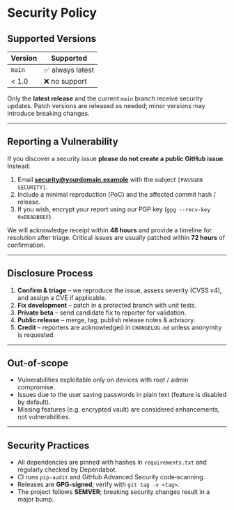 # Security Policy

## Supported Versions

| Version | Supported       |
| ------- | --------------- |
| `main`  | ✅ always latest |
| < 1.0   | ❌ no support    |

Only the **latest release** and the current `main` branch receive security updates. Patch versions are released as needed; minor versions may introduce breaking changes.

---

## Reporting a Vulnerability

If you discover a security issue **please do not create a public GitHub issue**. Instead:

1. Email **[security@yourdomain.example](cryptguard737@gmail.com)** with the subject `[PASSGEN SECURITY]`.
2. Include a minimal reproduction (PoC) and the affected commit hash / release.
3. If you wish, encrypt your report using our PGP key (`gpg --recv-key 0xDEADBEEF`).

We will acknowledge receipt within **48 hours** and provide a timeline for resolution after triage. Critical issues are usually patched within **72 hours** of confirmation.

---

## Disclosure Process

1. **Confirm & triage** – we reproduce the issue, assess severity (CVSS v4), and assign a CVE if applicable.
2. **Fix development** – patch in a protected branch with unit tests.
3. **Private beta** – send candidate fix to reporter for validation.
4. **Public release** – merge, tag, publish release notes & advisory.
5. **Credit** – reporters are acknowledged in `CHANGELOG.md` unless anonymity is requested.

---

## Out‑of‑scope

* Vulnerabilities exploitable only on devices with root / admin compromise.
* Issues due to the user saving passwords in plain text (feature is disabled by default).
* Missing features (e.g. encrypted vault) are considered enhancements, not vulnerabilities.

---

## Security Practices

* All dependencies are pinned with hashes in `requirements.txt` and regularly checked by Dependabot.
* CI runs `pip-audit` and GitHub Advanced Security code‑scanning.
* Releases are **GPG‑signed**; verify with `git tag -v <tag>`.
* The project follows **SEMVER**; breaking security changes result in a major bump.
